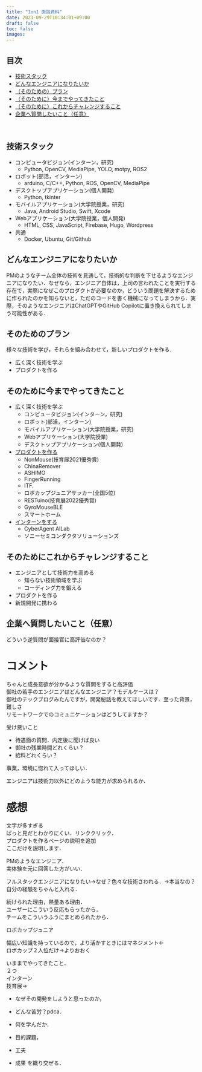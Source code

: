 ```yaml
---
title: "1on1 面談資料"
date: 2023-09-29T10:34:01+09:00
draft: false
toc: false
images:
---
```



## 目次

- [技術スタック](#技術スタック)
- [どんなエンジニアになりたいか](#どんなエンジニアになりたいか)
- [（そのための）プラン](#そのためのプラン)
- [（そのために）今までやってきたこと](#そのために今までやってきたこと)
- [（そのために）これからチャレンジすること](#そのためにこれからチャレンジすること)
- [企業へ質問したいこと（任意）](#企業へ質問したいこと任意)

&nbsp;


## 技術スタック
- コンピュータビジョン(インターン，研究)
    - Python, OpenCV, MediaPipe, YOLO, motpy, ROS2
- ロボット(部活，インターン)
    - arduino, C/C++, Python, ROS, OpenCV, MediaPipe
- デスクトップアプリケーション(個人開発)
    - Python, tkinter
- モバイルアプリケーション(大学院授業，研究)
    - Java, Android Studio, Swift, Xcode
- Webアプリケーション(大学院授業，個人開発)
    - HTML, CSS, JavaScript, Firebase, Hugo, Wordpress
- 共通
    - Docker, Ubuntu, Git/Github


## どんなエンジニアになりたいか
PMのようなチーム全体の技術を見通して，技術的な判断を下せるようなエンジニアになりたい．なぜなら，エンジニア自体は，上司の言われたことを実行する存在で，実際になぜこのプロダクトが必要なのか，どういう問題を解決するために作られたのかを知らないと，ただのコードを書く機械になってしまうから．実際，そのようなエンジニアはChatGPTやGitHub Copilotに置き換えられてしまう可能性がある．

## そのためのプラン
様々な技術を学び，それらを組み合わせて，新しいプロダクトを作る．
- 広く深く技術を学ぶ
- プロダクトを作る

## そのために今までやってきたこと
- 広く深く技術を学ぶ
    - コンピュータビジョン(インターン，研究)
    - ロボット(部活，インターン)
    - モバイルアプリケーション(大学院授業，研究)
    - Webアプリケーション(大学院授業)
    - デスクトップアプリケーション(個人開発)
- [プロダクトを作る](https://takeyamayuki.github.io/tech)
    - NonMouse(技育展2021優秀賞)
    - ChinaRemover
    - ASHIMO
    - FingerRunning
    - ITF.
    - ロボカップジュニアサッカー(全国5位)
    - RESTuino(技育展2022優秀賞)
    - GyroMouseBLE
    - スマートホーム
- [インターンをする](https://takeyamayuki.github.io/aboutme#work-experience)
    - CyberAgent AILab
    - ソニーセミコンダクタソリューションズ


## そのためにこれからチャレンジすること
- エンジニアとして技術力を高める
    - 知らない技術領域を学ぶ
    - コーディング力を鍛える
- プロダクトを作る
- 新規開発に携わる

## 企業へ質問したいこと（任意）
どういう逆質問が面接官に高評価なのか？

# コメント

ちゃんと成長意欲が分かるような質問をすると高評価  
御社の若手のエンジニアはどんなエンジニア？モデルケースは？  
御社のテックブログみたんですが，開発秘話を教えてほしいです．至った背景，難しさ  
リモートワークでのコミュニケーションはどうしてますか？  

受け悪いこと  
- 待遇面の質問．内定後に聞けば良い  
- 御社の残業時間どれくらい？  
- 給料どれくらい？  

事業，環境に惚れて入ってほしい．



エンジニアは技術力以外にどのような能力が求められるか．  


# 感想

文字が多すぎる  
ぱっと見だとわかりにくい．リンククリック．  
プロダクトを作るページの説明を追加  
ここだけを説明します．  


PMのようなエンジニア．  
実体験を元に回答した方がいい．  

フルスタックエンジニアになりたい→なぜ？色々な技術さわれる．→本当なの？  
自分の経験をちゃんと入れる．  

続けられた理由，熱量ある理由．  
ユーザーにこういう反応もらったから．  
チームをこういうふうにまとめられたから．  

ロボカップジュニア  
 


幅広い知識を持っているので，より活かすときにはマネジメント←  
ロボカップ２人位だけ→よりおおく  

いままでやってきたこと．  
２つ  
インターン  
技育展→  
- なぜその開発をしようと思ったのか，  
- どんな苦労？pdca．
- 何を学んだか．


- 目的課題，
- 工夫
- 成果
を織り交ぜる．

